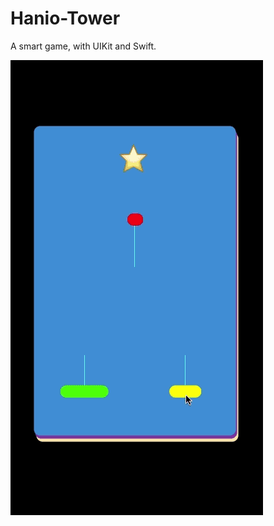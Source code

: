# Hanio-Tower
A smart game, with UIKit and Swift.

![](https://github.com/DingHub/ScreenShots/blob/master/Hanio/Hanio.gif)
